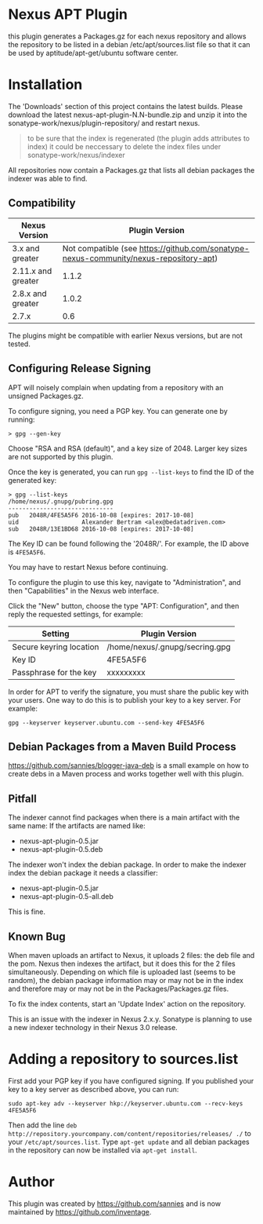 Nexus APT Plugin
================

this plugin generates a Packages.gz for each nexus repository and allows the repository to be 
listed in a debian /etc/apt/sources.list file so that it can be used by aptitude/apt-get/ubuntu 
software center.

Installation
============

The 'Downloads' section of this project contains the latest builds. Please download the latest 
nexus-apt-plugin-N.N-bundle.zip and unzip it into the sonatype-work/nexus/plugin-repository/
and restart nexus.

> to be sure that the index is regenerated (the plugin adds attributes to index) it could be 
neccessary to delete the index files under sonatype-work/nexus/indexer

All repositories now contain a Packages.gz that lists all debian packages the indexer was able 
to find.

Compatibility
-------------

| Nexus Version      | Plugin Version |
| ------------------ | -------------- |
| 3.x and greater    | Not compatible (see https://github.com/sonatype-nexus-community/nexus-repository-apt) |
| 2.11.x and greater | 1.1.2          |
| 2.8.x and greater  | 1.0.2          |
| 2.7.x              | 0.6            |

The plugins might be compatible with earlier Nexus versions, but are not tested.


Configuring Release Signing
---------------------------

APT will noisely complain when updating from a repository with an unsigned
Packages.gz. 

To configure signing, you need a PGP key. You can generate one by running:

    > gpg --gen-key
   
Choose "RSA and RSA (default)", and a key size of 2048. Larger key sizes are
not supported by this plugin.

Once the key is generated, you can run `gpg --list-keys` to find the 
ID of the generated key:

    > gpg --list-keys
    /home/nexus/.gnupg/pubring.gpg
    ------------------------------
    pub   2048R/4FE5A5F6 2016-10-08 [expires: 2017-10-08]
    uid                  Alexander Bertram <alex@bedatadriven.com>
    sub   2048R/13E1BD68 2016-10-08 [expires: 2017-10-08]

The Key ID can be found following the '2048R/'. For example, the ID above
is `4FE5A5F6`.

You may have to restart Nexus before continuing.

To configure the plugin to use this key, navigate to "Administration", 
and then "Capabilities" in the Nexus web interface.

Click the "New" button, choose the type "APT: Configuration", and then
reply the requested settings, for example:

| Setting                  | Plugin Version                  |
| ------------------------ | ------------------------------- |
| Secure keyring location  | /home/nexus/.gnupg/secring.gpg  |
| Key ID                   | 4FE5A5F6                        |
| Passphrase for the key   | xxxxxxxxx                       |


In order for APT to verify the signature, you must share the public 
key with your users. One way to do this is to publish your key to
a key server. For example:

    gpg --keyserver keyserver.ubuntu.com --send-key 4FE5A5F6


Debian Packages from a Maven Build Process
------------------------------------------
https://github.com/sannies/blogger-java-deb is a small example on how to create debs in a 
Maven process and works together well with this plugin.


Pitfall
-------

The indexer cannot find packages when there is a main artifact with the same name:
If the artifacts are named like:

-  nexus-apt-plugin-0.5.jar
-  nexus-apt-plugin-0.5.deb

The indexer won't index the debian package. In order to make the indexer index the debian 
package it needs a classifier:

-  nexus-apt-plugin-0.5.jar
-  nexus-apt-plugin-0.5-all.deb

This is fine.

Known Bug
---------

When maven uploads an artifact to Nexus, it uploads 2 files: the deb file
and the pom. Nexus then indexes the artifact, but it does this for the 2 files simultaneously.
Depending on which file is uploaded last (seems to be random), the debian package information
may or may not be in the index and therefore may or may not be in the Packages/Packages.gz
files.

To fix the index contents, start an 'Update Index' action on the repository.

This is an issue with the indexer in Nexus 2.x.y. Sonatype is planning to use a new indexer
technology in their Nexus 3.0 release.

Adding a repository to sources.list
===================================

First add your PGP key if you have configured signing. If you published your key
to a key server as described above, you can run:

    sudo apt-key adv --keyserver hkp://keyserver.ubuntu.com --recv-keys 4FE5A5F6

Then add the line `deb http://repository.yourcompany.com/content/repositories/releases/ ./`
to your `/etc/apt/sources.list`. Type `apt-get update` and all debian packages in the repository
can now be installed via `apt-get install`.

Author
======

This plugin was created by https://github.com/sannies and is now maintained by https://github.com/inventage.
